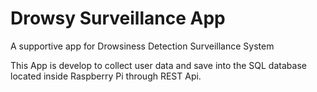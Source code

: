 # Drowsy Surveillance App
A supportive app for Drowsiness Detection Surveillance System 

This App is develop to collect user data and save into the SQL database located inside Raspberry Pi through REST Api. 
